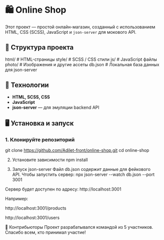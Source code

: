 # 🛍️ Online Shop

Этот проект — простой онлайн-магазин, созданный с использованием HTML, CSS (SCSS), JavaScript и `json-server` для мокового API.

## 📁 Структура проекта

html/ # HTML-страницы
style/ # SCSS / CSS стили
js/ # JavaScript файлы
photo/ # Изображения и другие ассеты
db.json # Локальная база данных для json-server


## 🚀 Технологии

- **HTML, SCSS, CSS**
- **JavaScript**
- **json-server** — для эмуляции backend API

## 🖥️ Установка и запуск

### 1. Клонируйте репозиторий

git clone https://github.com/Adilet-front/online-shop.git
cd online-shop

2. Установите зависимости
npm install

3. Запуск json-server
Файл db.json содержит данные для фейкового API. Чтобы запустить сервер:
npx json-server --watch db.json --port 3001

Сервер будет доступен по адресу: http://localhost:3001

Например:

http://localhost:3001/products

http://localhost:3001/users

👥 Контрибьюторы
Проект разрабатывался командой из 5 участников. Спасибо всем, кто принимал участие!
